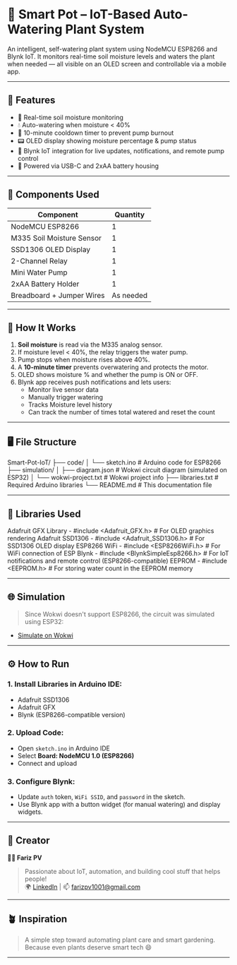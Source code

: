 # 🌱 Smart Pot – IoT-Based Auto-Watering Plant System

An intelligent, self-watering plant system using NodeMCU ESP8266 and Blynk IoT. 
It monitors real-time soil moisture levels and waters the plant when needed — all visible on an OLED screen and controllable via a mobile app.

---

## 🚀 Features

- 🌿 Real-time soil moisture monitoring
- 💧 Auto-watering when moisture < 40%
- 🔁 10-minute cooldown timer to prevent pump burnout
- 📟 OLED display showing moisture percentage & pump status
- 📲 Blynk IoT integration for live updates, notifications, and remote pump control
- 🔌 Powered via USB-C and 2xAA battery housing

---

## 🔧 Components Used

| Component                 | Quantity |
|---------------------------|----------|
| NodeMCU ESP8266           |    1     |
| M335 Soil Moisture Sensor |    1     |
| SSD1306 OLED Display      |    1     |
| 2-Channel Relay           |    1     |
| Mini Water Pump           |    1     |
| 2xAA Battery Holder       |    1     |
| Breadboard + Jumper Wires | As needed|

---

## 🧠 How It Works

1. **Soil moisture** is read via the M335 analog sensor.
2. If moisture level < 40%, the relay triggers the water pump.
3. Pump stops when moisture rises above 40%.
4. A **10-minute timer** prevents overwatering and protects the motor.
5. OLED shows moisture % and whether the pump is ON or OFF.
6. Blynk app receives push notifications and lets users:
   - Monitor live sensor data
   - Manually trigger watering
   - Tracks Moisture level history
   - Can track the number of times total watered and reset the count

---

## 🖥️ File Structure

Smart-Pot-IoT/
├── code/
│ └── sketch.ino # Arduino code for ESP8266
├── simulation/
│ ├── diagram.json # Wokwi circuit diagram (simulated on ESP32)
│ └── wokwi-project.txt # Wokwi project info
├── libraries.txt # Required Arduino libraries
└── README.md # This documentation file

---

## 🔌 Libraries Used

Adafruit GFX Library - #include <Adafruit_GFX.h>          # For OLED graphics rendering
Adafruit SSD1306     - #include <Adafruit_SSD1306.h>      # For SSD1306 OLED display
ESP8266 WiFi	      - #include <ESP8266WiFi.h>           # For WiFi connection of ESP
Blynk                - #include <BlynkSimpleEsp8266.h>    # For IoT notifications and remote control (ESP8266-compatible)
EEPROM               - #include <EEPROM.h>                # For storing water count in the EEPROM memory

---

## 🌐 Simulation

> Since Wokwi doesn't support ESP8266, the circuit was simulated using ESP32:
- [Simulate on Wokwi](https://wokwi.com)

---

## ⚙️ How to Run

### 1. Install Libraries in Arduino IDE:
- Adafruit SSD1306
- Adafruit GFX
- Blynk (ESP8266-compatible version)

### 2. Upload Code:
- Open `sketch.ino` in Arduino IDE
- Select **Board: NodeMCU 1.0 (ESP8266)**
- Connect and upload

### 3. Configure Blynk:
- Update `auth` token, `WiFi SSID`, and `password` in the sketch.
- Use Blynk app with a button widget (for manual watering) and display widgets.

---

## 🧠 Creator

**👨‍💻 Fariz PV**  
> Passionate about IoT, automation, and building cool stuff that helps people!  
> 🌍 [LinkedIn](https://www.linkedin.com/in/muhammed-fariz-pv-3b9a22209/) | 📫 farizpv1001@gmail.com

---

## 🪴 Inspiration

> A simple step toward automating plant care and smart gardening. Because even plants deserve smart tech 😄

---

